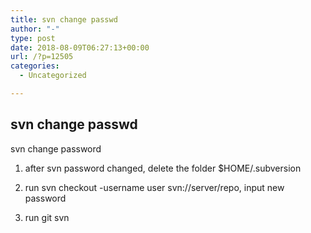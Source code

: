 ```yaml
---
title: svn change passwd
author: "-"
type: post
date: 2018-08-09T06:27:13+00:00
url: /?p=12505
categories:
  - Uncategorized

---
```

## svn change passwd
svn change password
  
1. after svn password changed, delete the folder $HOME/.subversion
  
2. run svn checkout -username user svn://server/repo, input new password
  
3. run git svn